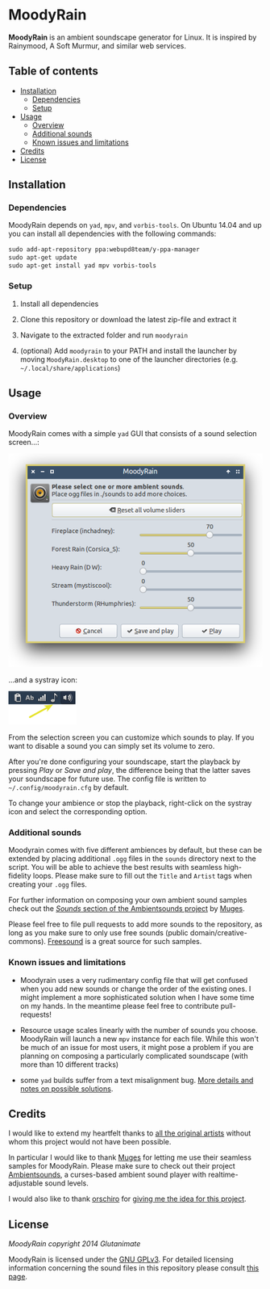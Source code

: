 # MoodyRain

**MoodyRain** is an ambient soundscape generator for Linux. It is inspired by Rainymood, A Soft Murmur, and similar web services.

## Table of contents

<!-- MarkdownTOC -->

- [Installation](#installation)
    - [Dependencies](#dependencies)
    - [Setup](#setup)
- [Usage](#usage)
    - [Overview](#overview)
    - [Additional sounds](#additional-sounds)
    - [Known issues and limitations](#known-issues-and-limitations)
- [Credits](#credits)
- [License](#license)

<!-- /MarkdownTOC -->

## Installation

### Dependencies

MoodyRain depends on `yad`, `mpv`, and `vorbis-tools`. On Ubuntu 14.04 and up you can install all dependencies with the following commands:

    sudo add-apt-repository ppa:webupd8team/y-ppa-manager
    sudo apt-get update
    sudo apt-get install yad mpv vorbis-tools

### Setup

1. Install all dependencies

2. Clone this repository or download the latest zip-file and extract it

3. Navigate to the extracted folder and run `moodyrain`

4. (optional) Add `moodyrain` to your PATH and install the launcher by moving `MoodyRain.desktop` to one of the launcher directories (e.g. `~/.local/share/applications`)

## Usage

### Overview

MoodyRain comes with a simple `yad` GUI that consists of a sound selection screen...:

![image of selection screen](https://raw.githubusercontent.com/Glutanimate/MoodyRain/master/screenshots/selection-gui.png)

...and a systray icon:

![image of selection screen](https://raw.githubusercontent.com/Glutanimate/MoodyRain/master/screenshots/systray.png)

From the selection screen you can customize which sounds to play. If you want to disable a sound you can simply set its volume to zero. 

After you're done configuring your soundscape, start the playback by pressing *Play* or *Save and play*, the difference being that the latter saves your soundscape for future use. The config file is written to `~/.config/moodyrain.cfg` by default.

To change your ambience or stop the playback, right-click on the systray icon and select the corresponding option.

### Additional sounds

Moodyrain comes with five different ambiences by default, but these can be extended by placing additional `.ogg` files in the `sounds` directory next to the script. You will be able to achieve the best results with seamless high-fidelity loops. Please make sure to fill out the `Title` and `Artist` tags when creating your `.ogg` files.

For further information on composing your own ambient sound samples check out the [*Sounds* section of the Ambientsounds project](https://github.com/Muges/ambientsounds#sounds) by [Muges](https://github.com/Muges).

Please feel free to file pull requests to add more sounds to the repository, as long as you make sure to only use free sounds (public domain/creative-commons). [Freesound](http://www.freesound.org/) is a great source for such samples.

### Known issues and limitations

- Moodyrain uses a very rudimentary config file that will get confused when you add new sounds or change the order of the existing ones. I might implement a more sophisticated solution when I have some time on my hands. In the meantime please feel free to contribute pull-requests!

- Resource usage scales linearly with the number of sounds you choose. MoodyRain will launch a new `mpv` instance for each file. While this won't be much of an issue for most users, it might pose a problem if you are planning on composing a particularly complicated soundscape (with more than 10 different tracks)

- some `yad` builds suffer from a text misalignment bug. [More details and notes on possible solutions](https://github.com/Glutanimate/PDFMtEd/blob/master/README.md#known-issues).

## Credits

I would like to extend my heartfelt thanks to [all the original artists](https://github.com/Glutanimate/MoodyRain/tree/master/sounds) without whom this project would not have been possible.

In particular I would like to thank [Muges](https://github.com/Muges) for letting me use their seamless samples for MoodyRain. Please make sure to check out their project [Ambientsounds](https://github.com/Muges/ambientsounds), a curses-based ambient sound player with realtime-adjustable sound levels.

I would also like to thank [orschiro](https://github.com/orschiro) for [giving me the idea for this project](https://www.reddit.com/r/linux/comments/2ojm44/is_there_a_linux_alternative_to_noizio_ambient/).

## License

*MoodyRain copyright 2014 Glutanimate*

MoodyRain is licensed under the [GNU GPLv3](http://www.gnu.de/documents/gpl-3.0.en.html). For detailed licensing information concerning the sound files in this repository please consult [this page](https://github.com/Glutanimate/MoodyRain/tree/master/sounds).